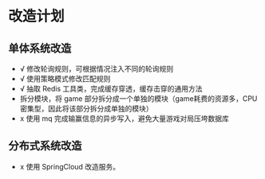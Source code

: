 # 改造计划
## 单体系统改造
- √ 修改轮询规则，可根据情况注入不同的轮询规则
- √ 使用策略模式修改匹配规则
- √ 抽取 Redis 工具类，完成缓存穿透，缓存击穿的通用方法
- 拆分模块，将 game 部分拆分成一个单独的模块（game耗费的资源多，CPU密集型，因此将该部分拆分成单独的模块）
- x 使用 mq 完成输赢信息的异步写入，避免大量游戏对局压垮数据库
## 分布式系统改造
- x 使用 SpringCloud 改造服务。